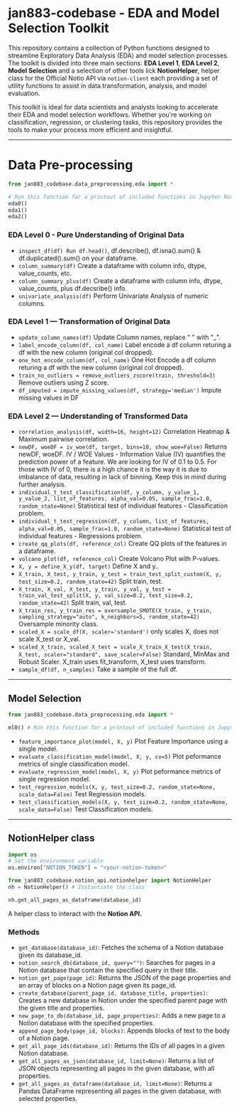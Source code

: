# **jan883-codebase** - EDA and Model Selection Toolkit

This repository contains a collection of Python functions designed to streamline Exploratory Data Analysis (EDA) and model selection processes. The toolkit is divided into three main sections: **EDA Level 1**, **EDA Level 2**, **Model Selection** and a selection of other tools lick **NotionHelper**, helper class for the Official Notio API via `notion-client` each providing a set of utility functions to assist in data transformation, analysis, and model evaluation.

This toolkit is ideal for data scientists and analysts looking to accelerate their EDA and model selection workflows. Whether you're working on classification, regression, or clustering tasks, this repository provides the tools to make your process more efficient and insightful.

---
# Data Pre-processing
```python
from jan883_codebase.data_preprocessing.eda import *

# Run this function for a printout of included functions in Jupyter Notebook.
eda0()
eda1()
eda2()
```
### **EDA Level 0 - Pure Understanding of Original Data**

- `inspect_df(df) Run df.head()`, df.describe(), df.isna().sum() & df.duplicated().sum() on your dataframe.
- `column_summary(df)` Create a dataframe with column info, dtype, value_counts, etc.
- `column_summary_plus(df)` Create a dataframe with column info, dtype, value_counts, plus df.decsribe() info.
- `univariate_analysis(df)` Perform Univariate Analysis of numeric columns.

### **EDA Level 1 — Transformation of Original Data**

- `update_column_names(df)` Update Column names, replace " " with "_".
- `label_encode_column(df, col_name)` Label encode a df column returing a df with the new column (original col dropped).
- `one_hot_encode_column(df, col_name)` One Hot Encode a df column returing a df with the new column (original col dropped).
- `train_no_outliers = remove_outliers_zscore(train, threshold=3)` Remove outliers using Z score.
- `df_imputed = impute_missing_values(df, strategy='median')` Impute missing values in DF

### **EDA Level 2 — Understanding of Transformed Data**
- `correlation_analysis(df, width=16, height=12)` Correlation Heatmap & Maximum pairwise correlation.
- `newDF, woeDF = iv_woe(df, target, bins=10, show_woe=False)` Returns newDF, woeDF. IV / WOE Values - Information Value (IV) quantifies the prediction power of a feature. We are looking for IV of 0.1 to 0.5. For those with IV of 0, there is a high chance it is the way it is due to imbalance of data, resulting in lack of binning. Keep this in mind during further analysis.
- `individual_t_test_classification(df, y_column, y_value_1, y_value_2, list_of_features, alpha_val=0.05, sample_frac=1.0, random_state=None)` Statistical test of individual features - Classification problem.
- `individual_t_test_regression(df, y_column, list_of_features, alpha_val=0.05, sample_frac=1.0, random_state=None)` Statistical test of individual features - Regressions problem.
- `create_qq_plots(df, reference_col)` Create QQ plots of the features in a dataframe.
- `volcano_plot(df, reference_col)` Create Volcano Plot with P-values.
- `X, y = define_X_y(df, target)` Define X and y..
- `X_train, X_test, y_train, y_test = train_test_split_custom(X, y, test_size=0.2, random_state=42)` Split train, test.
- `X_train, X_val, X_test, y_train, y_val, y_test = train_val_test_split(X, y, val_size=0.2, test_size=0.2, random_state=42)` Split train, val, test.
- `X_train_res, y_train_res = oversample_SMOTE(X_train, y_train, sampling_strategy="auto", k_neighbors=5, random_state=42) `Oversample minority class.
- `scaled_X = scale_df(X, scaler='standard')` only scales X, does not scale X_test or X_val.
- `scaled_X_train, scaled_X_test = scale_X_train_X_test(X_train, X_test, scaler="standard", save_scaler=False)` Standard, MinMax and Robust Scaler. X_train uses fit_transform, X_test uses transform.
- `sample_df(df, n_samples)` Take a sample of the full df.
---
## Model Selection
```python
from jan883_codebase.data_preprocessing.eda import *

ml0() # Run this function for a printout of included functions in Jupyter Notebook.
```

- `feature_importance_plot(model, X, y)` Plot Feature Importance using a single model.
- `evaluate_classification_model(model, X, y, cv=5)` Plot peformance metrics of single classification model.
- `evaluate_regression_model(model, X, y)` Plot peformance metrics of single regression model.
- `test_regression_models(X, y, test_size=0.2, random_state=None, scale_data=False)` Test Regression models.
- `test_classification_models(X, y, test_size=0.2, random_state=None, scale_data=False)` Test Classification models.
---
## NotionHelper class

```python
import os
# Set the environment variable
os.environ["NOTION_TOKEN"] = "<your-notion-token>"

from jan883_codebase.notion_api.notionhelper import NotionHelper
nh = NotionHelper() # Instantiate the class

nh.get_all_pages_as_dataframe(database_id)
```
A helper class to interact with the **Notion API.**

### Methods

- `get_database(database_id)`: Fetches the schema of a Notion database given its database_id.
- `notion_search_db(database_id, query="")`: Searches for pages in a Notion database that contain the specified query in their title.
- `notion_get_page(page_id)`: Returns the JSON of the page properties and an array of blocks on a Notion page given its page_id.
- `create_database(parent_page_id, database_title, properties)`: Creates a new database in Notion under the specified parent page with the given title and properties.
- `new_page_to_db(database_id, page_properties)`: Adds a new page to a Notion database with the specified properties.
- `append_page_body(page_id, blocks)`: Appends blocks of text to the body of a Notion page.
- `get_all_page_ids(database_id)`: Returns the IDs of all pages in a given Notion database.
- `get_all_pages_as_json(database_id, limit=None)`: Returns a list of JSON objects representing all pages in the given database, with all properties.
- `get_all_pages_as_dataframe(database_id, limit=None)`: Returns a Pandas DataFrame representing all pages in the given database, with selected properties.
